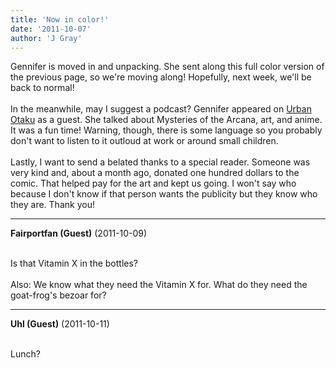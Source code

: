 ```yaml
---
title: 'Now in color!'
date: '2011-10-07'
author: 'J Gray'
---
```


Gennifer is moved in and unpacking. She sent along this full color version of the previous page, so we're moving along! Hopefully, next week, we'll be back to normal!<br><br>In the meanwhile, may I suggest a podcast? Gennifer appeared on <a name="" target="_blank" classname="" class="" href="http://urbanotakucleveland.blogspot.com/2011/09/urban-otaku-podcast-7-shit-list-with.html">Urban Otaku</a> as a guest. She talked about Mysteries of the Arcana, art, and anime. It was a fun time! Warning, though, there is some language so you probably don't want to listen to it outloud at work or around small children.<br><br>Lastly, I want to send a belated thanks to a special reader. Someone was very kind and, about a month ago, donated one hundred dollars to the comic. That helped pay for the art and kept us going. I won't say who because I don't know if that person wants the publicity but they know who they are. Thank you!<br>

---
**Fairportfan (Guest)** (2011-10-09)

<br> Is that Vitamin X in the bottles?
<br>
<br>Also: We know what they need the Vitamin X for.  What do they need the goat-frog's bezoar for?

---
**Uhl (Guest)** (2011-10-11)

<br> Lunch?

